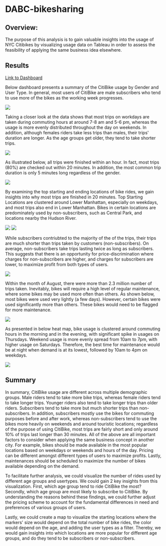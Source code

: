 # DABC-bikesharing

## Overview:
The purpose of this analysis is to gain valuable insights into the usage of NYC Citibikes by visualizing usage data on Tableau in order to assess the feasibility of applying the same business idea elsewhere.

## Results

[Link to Dashboard](https://public.tableau.com/profile/anthony.ng2094#!/vizhome/NYC_CitiBike_Challenge_16126397208610/NYCCitiBikeStory?publish=yes)

Below dashboard presents a summary of the CitiBike usage by Gender and User Type. In general, most users of CitiBike are male subscribers who tend to use more of the bikes as the working week progresses.

<img src ="images/dashboard_1.PNG"></img>

Taking a closer look at the data shows that most trips on workdays are taken during commuting hours at around 7-8 am and 5-6 pm, whereas the usage is more evenly distributed throughout the day on weekends. In addition, although females riders take less trips than males, their trips' duration are longer. As the age groups get older, they tend to take shorter trips.

<img src ="images/dashboard_2.PNG"></img>

As illustrated below, all trips were finished within an hour. In fact, most trips (80%) are checked out within 20 minutes. In addition, the most common trip duration is only 5 minutes long regardless of the gender.

<img src ="images/check_out_time_by_gender.PNG"></img>

By examining the top starting and ending locations of bike rides, we gain insights into why most trips are finished in 20 minutes. Top Starting Locations are clustered around Lower Manhattan, especially on weekdays, and most trips also end in Lower Manhattan. Bikes in certain locations are predominately used by non-subscribers, such as Central Park, and locations nearby the Hudson River.

<img src ="images/Top_Starting_Locations.png"></img>
<img src ="images/Top_Ending_Locations.png"></img>

While subscribers contriubted to the majority of the of the trips, their trips are much shorter than trips taken by customers  (non-subscribers). On average, non-subscribers take trips lasting twice as long as subscribers. This suggests that there is an opportunity for price-discrimination where charges for non-subscribers are higher, and charges for subscribers are lower, to maximize profit from both types of users.

<img src ="images/Avg_Trip_Duration_by_Day.png"></img>

Within the month of August, there were more than 2.3 million number of trips taken. Inevitably, bikes will require a high level of regular maintenance, where some bikes may be used more often than others. As shown below, most bikes were used very lightly (a few days). However, certain bikes were used significantly more than others. These bikes would need to be flagged for more maintenance.

<img src ="images/Bike_Utilization.png"></img>

As presented in below heat map, bike usage is clustered around commuting hours in the morning and in the evening, with significant spike in usages on Thursdays. Weekend usage is more evenly spread from 10am to 7pm, with higher usage on Saturdays. Therefore, the best time for maintenance would be at night when demand is at its lowest, followed by 10am to 4pm on weekdays.

<img src ="images/Trips_by_Weekday_per_Hour.png"></img>


## Summary

In summary, CitiBike usage are different across multiple demographic groups. Male riders tend to take more bike trips, whereas female riders tend to take longer trips. Younger riders also tend to take longer trips than older riders. Subscribers tend to take more but much shorter trips than non-subscribers. In addition, subscribers mostly use the bikes for commuting purposes before and after work, whereas non-subscribers tend to use the bikes more heavily on weekends and around touristic locations; regardless of the purpose of using CitiBike, most trips are fairly short and only around 10% of trips last longer than 30 minutes. All of the above are all important factors to consider when applying the same business concept in another city. For example, bikes should be made available in the most popular locations based on weekdays or weekends and hours of the day. Pricing can be different amongst different types of users to maximize profits. Lastly, maintenances should be scheduled to maximize the number of bikes available depending on the demand.  

To facilitate further analysis, we could visualize the number of rides used by different age groups and usertypes. We could gain 2 key insights from this visualization. First, which age group tend to ride CitiBike the most? Secondly, which age group are most likely to subscribe to CitiBike. By understanding the reasons behind these findings, we could further adjust the pricing scheme to account for the fundamental differences in need and preferences of various groups of users.

Lastly, we could create a map to visualize the starting locations where the markers' size would depend on the total number of bike rides, the color would depend on the age, and adding the user types as a filter. Thereby, we would gain insights into which locations are more popular for different age groups, and do they tend to be subscribers or non-subscribers.